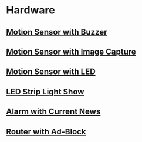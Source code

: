 # Hardware
## [Motion Sensor with Buzzer](https://pimylifeup.com/raspberry-pi-motion-sensor/)
## [Motion Sensor with Image Capture](https://www.raspberrypi.org/learning/parent-detector/worksheet/)
## [Motion Sensor with LED](http://diyhacking.com/raspberry-pi-gpio-control/)
## [LED Strip Light Show](http://popoklopsi.github.io/RaspberryPi-LedStrip/#!/)
## [Alarm with Current News](https://www.youtube.com/watch?v=julETnOLkaU)
## [Router with Ad-Block](https://pi-hole.net/)
